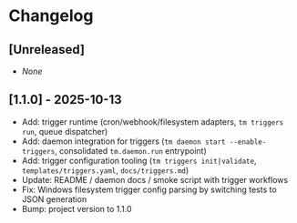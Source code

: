 # Changelog

## [Unreleased]
- _None_

## [1.1.0] - 2025-10-13
- Add: trigger runtime (cron/webhook/filesystem adapters, `tm triggers run`, queue dispatcher)
- Add: daemon integration for triggers (`tm daemon start --enable-triggers`, consolidated `tm.daemon.run` entrypoint)
- Add: trigger configuration tooling (`tm triggers init|validate`, `templates/triggers.yaml`, `docs/triggers.md`)
- Update: README / daemon docs / smoke script with trigger workflows
- Fix: Windows filesystem trigger config parsing by switching tests to JSON generation
- Bump: project version to 1.1.0
